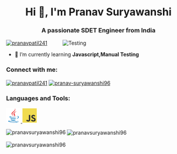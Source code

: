<h1 align="center">Hi 👋, I'm Pranav Suryawanshi</h1>
<h3 align="center">A passionate SDET Engineer from India</h3>
<img align="right" alt="Testing" width="350" src="https://i.pinimg.com/originals/b8/33/78/b83378fbaf9f0ea218f9a11558b03aa4.gif">

<p align="left"> <a href="https://twitter.com/pranavpatil241" target="blank"><img src="https://img.shields.io/twitter/follow/pranavpatil241?logo=twitter&style=for-the-badge" alt="pranavpatil241" /></a> </p>

- 🌱 I’m currently learning **Javascript,Manual Testing**

<h3 align="left">Connect with me:</h3>
<p align="left">
<a href="https://twitter.com/pranavpatil241" target="blank"><img align="center" src="https://raw.githubusercontent.com/rahuldkjain/github-profile-readme-generator/master/src/images/icons/Social/twitter.svg" alt="pranavpatil241" height="30" width="40" /></a>
<a href="https://linkedin.com/in/pranav-suryawanshi96" target="blank"><img align="center" src="https://raw.githubusercontent.com/rahuldkjain/github-profile-readme-generator/master/src/images/icons/Social/linked-in-alt.svg" alt="pranav-suryawanshi96" height="30" width="40" /></a>
</p>

<h3 align="left">Languages and Tools:</h3>
<p align="left"> <a href="https://www.java.com" target="_blank" rel="noreferrer"> <img src="https://raw.githubusercontent.com/devicons/devicon/master/icons/java/java-original.svg" alt="java" width="40" height="40"/> </a> <a href="https://developer.mozilla.org/en-US/docs/Web/JavaScript" target="_blank" rel="noreferrer"> <img src="https://raw.githubusercontent.com/devicons/devicon/master/icons/javascript/javascript-original.svg" alt="javascript" width="40" height="40"/> </a> </p>

<p><img align="left" src="https://github-readme-stats.vercel.app/api/top-langs?username=pranavsuryawanshi96&show_icons=true&locale=en&layout=compact" alt="pranavsuryawanshi96" /></p>

<p>&nbsp;<img align="center" src="https://github-readme-stats.vercel.app/api?username=pranavsuryawanshi96&show_icons=true&locale=en" alt="pranavsuryawanshi96" /></p>

<p><img align="center" src="https://github-readme-streak-stats.herokuapp.com/?user=pranavsuryawanshi96&" alt="pranavsuryawanshi96" /></p>
